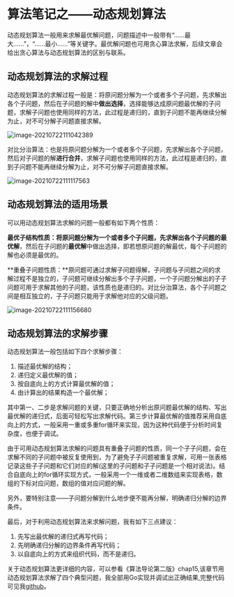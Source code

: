 # 算法笔记之——动态规划算法

动态规划算法一般用来求解最优解问题，问题描述中一般带有“......最大......”，“......最小......”等关键字。最优解问题也可用贪心算法求解，后续文章会给出贪心算法与动态规划算法的区别与联系。

## 动态规划算法的求解过程

动态规划算法的求解过程一般是：将原问题分解为一个或者多个子问题，先求解出各个子问题，然后在子问题的解中**做出选择**，选择能够达成原问题最优解的子问题，求解子问题也使用同样的方法，此过程是递归的，直到子问题不能再继续分解为止，对不可分解子问题直接求解。

![image-20210722111042389](https://gitee.com/xinyuanchen/image_collection/raw/master/image-20210722111042389.png)

对比分治算法：也是将原问题分解为一个或者多个子问题，先求解出各个子问题，然后对子问题的解**进行合并**，求解子问题也使用同样的方法，此过程是递归的，直到子问题不能再继续分解为止，对不可分解子问题直接求解。

![image-20210722111117563](https://gitee.com/xinyuanchen/image_collection/raw/master/image-20210722111117563.png)



## 动态规划算法的适用场景

可以用动态规划算法求解的问题一般都有如下两个性质：

**最优子结构性质：**将原问题分解为一个或者多个子问题，先求解出各个子问题的**最优解**，然后在子问题的**最优解**中做出选择，即若想原问题的解最优，每个子问题的解也必须是最优的。

**重叠子问题性质：**原问题可通过求解子问题得解，子问题与子问题之间的求解过程不是独立的，子问题可继续分解出多个子子问题，一个子问题分解出的子子问题可用于求解其他的子问题，该性质也是递归的。对比分治算法，各个子问题之间是相互独立的，子子问题只能用于求解他对应的父级问题。

![image-20210722111156680](https://gitee.com/xinyuanchen/image_collection/raw/master/image-20210722111156680.png)

## 动态规划算法的求解步骤

动态规划算法一般包括如下四个求解步骤：

1. 描述最优解的结构；
2. 递归定义最优解的值；
3. 按自底向上的方式计算最优解的值；
4. 由计算出的结果构造一个最优解；

其中第一、二步是求解问题的关键，只要正确地分析出原问题最优解的结构、写出最优解的递归式，后面可轻松写出求解代码。第三步计算最优解的值推荐采用自底向上的方式，一般采用一重或多重for循环来实现，因为这种代码便于分析时间复杂度，也便于调试。

由于可用动态规划算法求解的问题具有重叠子问题的性质，同一个子子问题，会在求解不同的子问题中被反复使用到，为了避免子子问题被重复求解，可用一张表格记录这些子子问题和它们对应的解(这里的子问题和子子问题是一个相对说法)。结合自底向上的for循环实现方式，一般采用一个一维或者二维数组来实现表格，数组的下标对应问题，数组的值对应问题的解。

另外，要特别注意——子问题分解到什么地步便不能再分解，明确递归分解的边界条件。

最后，对于利用动态规划算法来求解问题，我有如下三点建议：

1. 先写出最优解的递归式再写代码；
2. 先明确递归分解的边界条件再写代码；
3. 以自底向上的方式来组织代码，而不是递归。

关于动态规划算法更详细的内容，可以参看《算法导论第二版》chap15,该章节用动态规划算法求解了四个典型问题，我全部用Go实现并调试出正确结果,完整代码可见我[github]()。